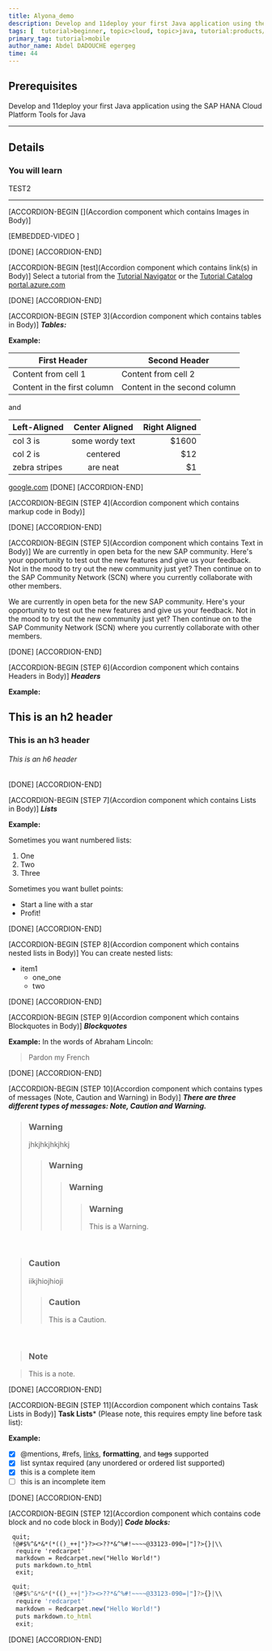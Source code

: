 ```yaml
---
title: Alyona_demo
description: Develop and 11deploy your first Java application using the SAP HANA Cloud Platform Tools for Java
tags: [  tutorial>beginner, topic>cloud, topic>java, tutorial:products/content-and-collaboration/sap-mobile-cards]
primary_tag: tutorial>mobile
author_name: Abdel DADOUCHE egergeg
time: 44
---
```

## Prerequisites
Develop and 11deploy your first Java application using the SAP HANA Cloud Platform Tools for Java
 
--- 
 
## Details
### You will learn  
TEST2

---

[ACCORDION-BEGIN [](Accordion component which contains Images in Body)]
    
[EMBEDDED-VIDEO [](/content/dam/site/sapcom/multimedia/2017/12/746085f5-e27c-0010-82c7-eda71af511fa.mp4)]

[DONE]
[ACCORDION-END]

[ACCORDION-BEGIN [test](Accordion component which contains link(s) in Body)]
Select a tutorial from the [Tutorial Navigator](http://go.sap.com/developer/tutorial-navigator.html) or the [Tutorial Catalog](http://go.sap.com/developer/tutorials.html)
 [portal.azure.com](portal.azure.com)


[DONE]
[ACCORDION-END]

[ACCORDION-BEGIN [STEP 3](Accordion component which contains tables in Body)]
***Tables:***

  **Example:** 


First Header | Second Header
------------ | -------------
Content from cell 1 | Content from cell 2
Content in the first column | Content in the second column


and

| Left-Aligned  | Center Aligned  | Right Aligned |
| :------------ |:---------------:| -----:|
| col 3 is      | some wordy text | $1600 |
| col 2 is      | centered        |   $12 |
| zebra stripes | are neat        |    $1 |

[google.com](google.com)
[DONE]
[ACCORDION-END]

[ACCORDION-BEGIN [STEP 4](Accordion component which contains markup code in Body)]


[DONE]
[ACCORDION-END]

[ACCORDION-BEGIN [STEP 5](Accordion component which contains Text in Body)]
We are currently in open beta for the new SAP community. Here's your opportunity to test out the new features and give us your feedback. Not in the mood to try out the new community just yet? Then continue on to the SAP Community Network (SCN) where you currently collaborate with other members.


We are currently in open beta for the new SAP community. Here's your opportunity to test out the new features and give us your feedback. Not in the mood to try out the new community just yet? Then continue on to the SAP Community Network (SCN) where you currently collaborate with other members.

[DONE]
[ACCORDION-END]

[ACCORDION-BEGIN [STEP 6](Accordion component which contains Headers in Body)]
***Headers***

  **Example:** 

## This is an h2 header

### This is an h3 header

###### This is an h6 header

[DONE]
[ACCORDION-END]

[ACCORDION-BEGIN [STEP 7](Accordion component which contains Lists in Body)]
***Lists***

  **Example:** 
  
Sometimes you want numbered lists:

1. One
2. Two 
3. Three

Sometimes you want bullet points:

* Start a line with a star
* Profit!

[DONE]
[ACCORDION-END]

[ACCORDION-BEGIN [STEP 8](Accordion component which contains nested lists in Body)]
You can create nested lists: 

* item1
    * one_one
    * two

[DONE]
[ACCORDION-END]

[ACCORDION-BEGIN [STEP 9](Accordion component which contains Blockquotes in Body)]
***Blockquotes***

  **Example:** 
In the words of Abraham Lincoln:

> Pardon my French

[DONE]
[ACCORDION-END]

[ACCORDION-BEGIN [STEP 10](Accordion component which contains types of messages (Note, Caution and Warning) in Body)]
***There are three different types of messages: Note, Caution and Warning.***

>### Warning
>jhkjhkjhkjhkj
>>### Warning
>>>### Warning
>>>>### Warning
>>>>This is a Warning. 

&nbsp;

>### Caution
>iikjhiojhioji
>>### Caution
>>This is a Caution. 

&nbsp;

>### Note

>This is a note. 

[DONE]
[ACCORDION-END]

[ACCORDION-BEGIN [STEP 11](Accordion component which contains Task Lists in Body)]
**Task Lists*** (Please note, this requires empty line before task list):

  **Example:** 
  
- [x] @mentions, #refs, [links](), **formatting**, and ~~tags~~ supported
- [x] list syntax required (any unordered or ordered list supported)
- [x] this is a complete item
- [ ] this is an incomplete item

[DONE]
[ACCORDION-END]

[ACCORDION-BEGIN [STEP 12](Accordion component which contains code block and no code block in Body)]
***Code blocks:***


```markup
 quit;
 !@#$%^&*&*(*(()_++|"}?><>??*&^%#!~~~~@33123-090=|"]?>{}|\\
  require 'redcarpet'
  markdown = Redcarpet.new("Hello World!")
  puts markdown.to_html
  exit;
```

```js
 quit;
 !@#$%^&*&*(*(()_++|"}?><>??*&^%#!~~~~@33123-090=|"]?>{}|\\
  require 'redcarpet'
  markdown = Redcarpet.new("Hello World!")
  puts markdown.to_html
  exit;
```


[DONE]
[ACCORDION-END]
